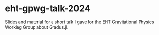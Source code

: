 # eht-gpwg-talk-2024
Slides and material for a short talk I gave for the EHT Gravitational Physics Working Group about Gradus.jl.
